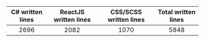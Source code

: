 
| C# written lines | ReactJS written lines | CSS/SCSS written lines | Total written lines | 
| :---: | :---: | :---: | :---: | 
| 2696 | 2082 | 1070 | 5848|